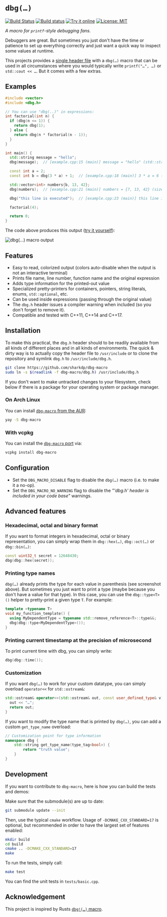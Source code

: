 # `dbg(…)`

[![Build Status](https://travis-ci.org/sharkdp/dbg-macro.svg?branch=master)](https://travis-ci.org/sharkdp/dbg-macro) [![Build status](https://ci.appveyor.com/api/projects/status/vmo9rw4te2wifkul/branch/master?svg=true)](https://ci.appveyor.com/project/sharkdp/dbg-macro) [![Try it online](https://img.shields.io/badge/try-online-f34b7d.svg)](https://repl.it/@sharkdp/dbg-macro-demo) [![License: MIT](https://img.shields.io/badge/license-MIT-blue.svg)](dbg.h)

*A macro for `printf`-style debugging fans.*

Debuggers are great. But sometimes you just don't have the time or patience to set
up everything correctly and just want a quick way to inspect some values at runtime.

This projects provides a [single header file](dbg.h) with a `dbg(…)`
macro that can be used in all circumstances where you would typically write
`printf("…", …)` or `std::cout << …`. But it comes with a few extras.

## Examples

``` c++
#include <vector>
#include <dbg.h>

// You can use "dbg(..)" in expressions:
int factorial(int n) {
  if (dbg(n <= 1)) {
    return dbg(1);
  } else {
    return dbg(n * factorial(n - 1));
  }
}

int main() {
  std::string message = "hello";
  dbg(message);  // [example.cpp:15 (main)] message = "hello" (std::string)

  const int a = 2;
  const int b = dbg(3 * a) + 1;  // [example.cpp:18 (main)] 3 * a = 6 (int)

  std::vector<int> numbers{b, 13, 42};
  dbg(numbers);  // [example.cpp:21 (main)] numbers = {7, 13, 42} (size: 3) (std::vector<int>)

  dbg("this line is executed");  // [example.cpp:23 (main)] this line is executed

  factorial(4);

  return 0;
}
```

The code above produces this output ([try it yourself](https://repl.it/@sharkdp/dbg-macro-demo)):

![dbg(…) macro output](https://i.imgur.com/NHEYk9A.png)

## Features

 * Easy to read, colorized output (colors auto-disable when the output is not an interactive terminal)
 * Prints file name, line number, function name and the original expression
 * Adds type information for the printed-out value
 * Specialized pretty-printers for containers, pointers, string literals, enums, `std::optional`, etc.
 * Can be used inside expressions (passing through the original value)
 * The `dbg.h` header issues a compiler warning when included (so you don't forget to remove it).
 * Compatible and tested with C++11, C++14 and C++17.

## Installation

To make this practical, the `dbg.h` header should to be readily available from all kinds of different
places and in all kinds of environments. The quick & dirty way is to actually copy the header file
to `/usr/include` or to clone the repository and symlink `dbg.h` to `/usr/include/dbg.h`.
``` bash
git clone https://github.com/sharkdp/dbg-macro
sudo ln -s $(readlink -f dbg-macro/dbg.h) /usr/include/dbg.h
```
If you don't want to make untracked changes to your filesystem, check below if there is a package for
your operating system or package manager.

### On Arch Linux

You can install [`dbg-macro` from the AUR](https://aur.archlinux.org/packages/dbg-macro/):
``` bash
yay -S dbg-macro
```

### With vcpkg

You can install the [`dbg-macro` port](https://github.com/microsoft/vcpkg/tree/master/ports/dbg-macro) via:
``` bash
vcpkg install dbg-macro
```

## Configuration

* Set the `DBG_MACRO_DISABLE` flag to disable the `dbg(…)` macro (i.e. to make it a no-op).
* Set the `DBG_MACRO_NO_WARNING` flag to disable the *"'dbg.h' header is included in your code base"* warnings.

## Advanced features

### Hexadecimal, octal and binary format

If you want to format integers in hexadecimal, octal or binary representation, you can
simply wrap them in `dbg::hex(…)`, `dbg::oct(…)` or `dbg::bin(…)`:
```c++
const uint32_t secret = 12648430;
dbg(dbg::hex(secret));
```

### Printing type names

`dbg(…)` already prints the type for each value in parenthesis (see screenshot above). But
sometimes you just want to print a type (maybe because you don't have a value for that type).
In this case, you can use the `dbg::type<T>()` helper to pretty-print a given type `T`.
For example:
```c++
template <typename T>
void my_function_template() {
  using MyDependentType = typename std::remove_reference<T>::type&&;
  dbg(dbg::type<MyDependentType>());
}
```

### Printing current timestamp at the precision of microsecond

To print current time with dbg, you can simply write:
```c++
dbg(dbg::time());
```

### Customization

If you want `dbg(…)` to work for your custom datatype, you can simply overload `operator<<` for
`std::ostream&`:
```c++
std::ostream& operator<<(std::ostream& out, const user_defined_type& v) {
  out << "…";
  return out;
}
```

If you want to modify the type name that is printed by `dbg(…)`, you can add a custom
`get_type_name` overload:
```c++
// Customization point for type information
namespace dbg {
    std::string get_type_name(type_tag<bool>) {
        return "truth value";
    }
}
```

## Development

If you want to contribute to `dbg-macro`, here is how you can build the tests and demos:

Make sure that the submodule(s) are up to date:
```bash
git submodule update --init
```

Then, use the typical `cmake` workflow. Usage of `-DCMAKE_CXX_STANDARD=17` is optional,
but recommended in order to have the largest set of features enabled:
```bash
mkdir build
cd build
cmake .. -DCMAKE_CXX_STANDARD=17
make
```

To run the tests, simply call:
```bash
make test
```
You can find the unit tests in `tests/basic.cpp`.

## Acknowledgement

This project is inspired by Rusts [`dbg!(…)` macro](https://doc.rust-lang.org/std/macro.dbg.html).
